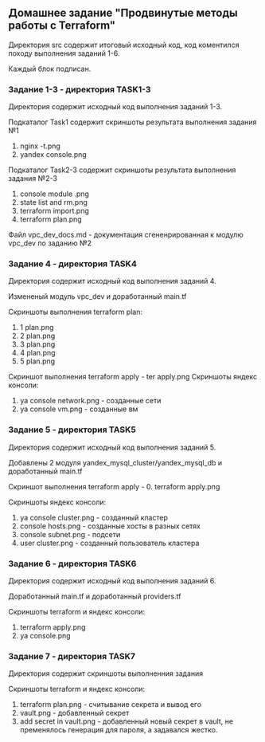 ## Домашнее задание "Продвинутые методы работы с Terraform"
Директория src содержит итоговый исходный код, код коментился походу выполнения заданий 1-6.

Каждый блок подписан.
### Задание 1-3 - директория TASK1-3
Директория содержит исходный код выполнения заданий 1-3.

Подкаталог Task1 содержит скриншоты результата выполнения задания №1
1. nginx -t.png
2. yandex console.png

Подкаталог Task2-3 содержит скриншоты результата выполнения задания №2-3
1. console module .png
2. state list and rm.png
3. terraform import.png
4. terraform plan.png

Файл vpc_dev_docs.md - документация сгененрированная к модулю vpc_dev по заданию №2

### Задание 4 - директория TASK4
Директория содержит исходный код выполнения заданий 4.

Измененый модуль vpc_dev и доработанный main.tf

Скриншоты выполнения terraform plan:
1. 1 plan.png
2. 2 plan.png
3. 3 plan.png
4. 4 plan.png
5. 5 plan.png

Скриншот выполнения terraform apply - ter apply.png
Скриншоты яндекс консоли:
1. ya console network.png - созданные сети
2. ya console vm.png - созданные вм

### Задание 5  - директория TASK5
Директория содержит исходный код выполнения заданий 5.

Добавлены 2 модуля yandex_mysql_cluster/yandex_mysql_db и доработанный main.tf

Скриншот выполнения terraform apply - 0. terraform apply.png

Скриншоты яндекс консоли:
1. ya console cluster.png - созданный кластер
2. console hosts.png - созданные хосты в разных сетях
3. console subnet.png - подсети
4. user cluster.png - созданный пользователь кластера

### Задание 6  - директория TASK6
Директория содержит исходный код выполнения заданий 6.

Доработанный main.tf и доработанный providers.tf

Скриншоты terraform и яндекс консоли:
1. terraform apply.png
2. ya console.png

### Задание 7  - директория TASK7
Директория содержит скриншоты выполненния задания

Скриншоты terraform и яндекс консоли:
1. terraform plan.png - считывание секрета и вывод его
2. vault.png - добавленный секрет
3. add secret in vault.png - добавленный новый секрет в vault, не пременялось генерация для пароля, а задавался жестко. 
